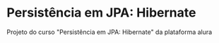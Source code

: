 # Persistência em JPA: Hibernate

Projeto do curso "Persistência em JPA: Hibernate" da plataforma alura
